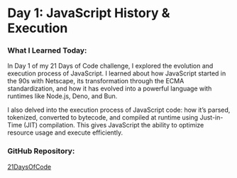# **Day 1: JavaScript History & Execution**
### What I Learned Today:
In Day 1 of my 21 Days of Code challenge, I explored the evolution and execution process of JavaScript. I learned about how JavaScript started in the 90s with Netscape, its transformation through the ECMA standardization, and how it has evolved into a powerful language with runtimes like Node.js, Deno, and Bun.

I also delved into the execution process of JavaScript code: how it’s parsed, tokenized, converted to bytecode, and compiled at runtime using Just-in-Time (JIT) compilation. This gives JavaScript the ability to optimize resource usage and execute efficiently.
### GitHub Repository:
[21DaysOfCode](https://github.com/ITx-prash/21DaysOfCode)